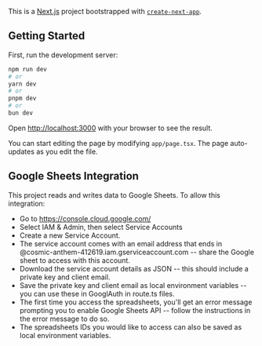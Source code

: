 This is a [Next.js](https://nextjs.org) project bootstrapped with [`create-next-app`](https://nextjs.org/docs/app/api-reference/cli/create-next-app).

## Getting Started

First, run the development server:

```bash
npm run dev
# or
yarn dev
# or
pnpm dev
# or
bun dev
```

Open [http://localhost:3000](http://localhost:3000) with your browser to see the result.

You can start editing the page by modifying `app/page.tsx`. The page auto-updates as you edit the file.

## Google Sheets Integration

This project reads and writes data to Google Sheets. To allow this integration:

- Go to https://console.cloud.google.com/
- Select IAM & Admin, then select Service Accounts
- Create a new Service Account.
- The service account comes with an email address that ends in @cosmic-anthem-412619.iam.gserviceaccount.com -- share the Google sheet to access with this account.
- Download the service account details as JSON -- this should include a private key and client email.
- Save the private key and client email as local environment variables -- you can use these in GooglAuth in route.ts files.
- The first time you access the spreadsheets, you'll get an error message prompting you to enable Google Sheets API -- follow the instructions in the error message to do so.
- The spreadsheets IDs you would like to access can also be saved as local environment variables.
